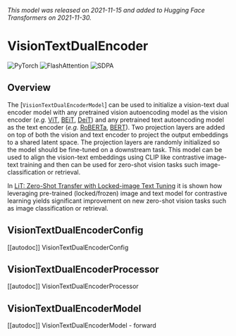 <!--Copyright 2021 The HuggingFace Team. All rights reserved.

Licensed under the Apache License, Version 2.0 (the "License"); you may not use this file except in compliance with
the License. You may obtain a copy of the License at

http://www.apache.org/licenses/LICENSE-2.0

Unless required by applicable law or agreed to in writing, software distributed under the License is distributed on
an "AS IS" BASIS, WITHOUT WARRANTIES OR CONDITIONS OF ANY KIND, either express or implied. See the License for the
specific language governing permissions and limitations under the License.

⚠️ Note that this file is in Markdown but contain specific syntax for our doc-builder (similar to MDX) that may not be
rendered properly in your Markdown viewer.

-->
*This model was released on 2021-11-15 and added to Hugging Face Transformers on 2021-11-30.*

# VisionTextDualEncoder

<div class="flex flex-wrap space-x-1">
<img alt="PyTorch" src="https://img.shields.io/badge/PyTorch-DE3412?style=flat&logo=pytorch&logoColor=white">
<img alt="FlashAttention" src="https://img.shields.io/badge/%E2%9A%A1%EF%B8%8E%20FlashAttention-eae0c8?style=flat">
<img alt="SDPA" src="https://img.shields.io/badge/SDPA-DE3412?style=flat&logo=pytorch&logoColor=white">
</div>

## Overview

The [`VisionTextDualEncoderModel`] can be used to initialize a vision-text dual encoder model with
any pretrained vision autoencoding model as the vision encoder (*e.g.* [ViT](vit), [BEiT](beit), [DeiT](deit)) and any pretrained text autoencoding model as the text encoder (*e.g.* [RoBERTa](roberta), [BERT](bert)). Two projection layers are added on top of both the vision and text encoder to project the output embeddings
to a shared latent space. The projection layers are randomly initialized so the model should be fine-tuned on a
downstream task. This model can be used to align the vision-text embeddings using CLIP like contrastive image-text
training and then can be used for zero-shot vision tasks such image-classification or retrieval.

In [LiT: Zero-Shot Transfer with Locked-image Text Tuning](https://huggingface.co/papers/2111.07991) it is shown how
leveraging pre-trained (locked/frozen) image and text model for contrastive learning yields significant improvement on
new zero-shot vision tasks such as image classification or retrieval.

## VisionTextDualEncoderConfig

[[autodoc]] VisionTextDualEncoderConfig

## VisionTextDualEncoderProcessor

[[autodoc]] VisionTextDualEncoderProcessor

## VisionTextDualEncoderModel

[[autodoc]] VisionTextDualEncoderModel
    - forward
